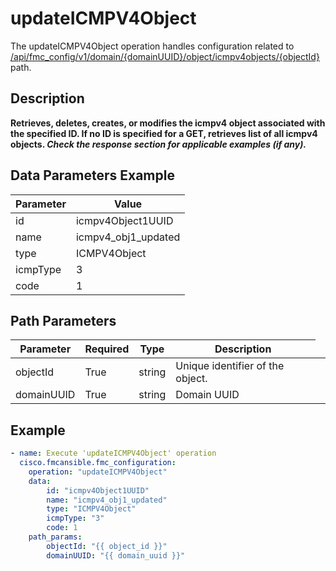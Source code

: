 # updateICMPV4Object

The updateICMPV4Object operation handles configuration related to [/api/fmc_config/v1/domain/{domainUUID}/object/icmpv4objects/{objectId}](/paths//api/fmc_config/v1/domain/{domain_uuid}/object/icmpv4objects/{object_id}.md) path.&nbsp;
## Description
**Retrieves, deletes, creates, or modifies the icmpv4 object associated with the specified ID. If no ID is specified for a GET, retrieves list of all icmpv4 objects. _Check the response section for applicable examples (if any)._**

## Data Parameters Example
| Parameter | Value |
| --------- | -------- |
| id | icmpv4Object1UUID |
| name | icmpv4_obj1_updated |
| type | ICMPV4Object |
| icmpType | 3 |
| code | 1 |

## Path Parameters
| Parameter | Required | Type | Description |
| --------- | -------- | ---- | ----------- |
| objectId | True | string <td colspan=3> Unique identifier of the object. |
| domainUUID | True | string <td colspan=3> Domain UUID |

## Example
```yaml
- name: Execute 'updateICMPV4Object' operation
  cisco.fmcansible.fmc_configuration:
    operation: "updateICMPV4Object"
    data:
        id: "icmpv4Object1UUID"
        name: "icmpv4_obj1_updated"
        type: "ICMPV4Object"
        icmpType: "3"
        code: 1
    path_params:
        objectId: "{{ object_id }}"
        domainUUID: "{{ domain_uuid }}"

```